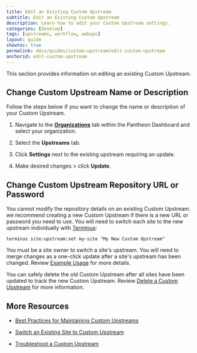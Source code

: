 ```yaml
---
title: Edit an Existing Custom Upstream
subtitle: Edit an Existing Custom Upstream
description: Learn how to edit your Custom Upstream settings.
categories: [develop]
tags: [upstreams, workflow, webops]
layout: guide
showtoc: true
permalink: docs/guides/custom-upstream/edit-custom-upstream
anchorid: edit-custom-upstream
---
```


This section provides information on editing an existing Custom Upstream.

## Change Custom Upstream Name or Description

Follow the steps below if you want to change the name or description of your Custom Upstream.

1. Navigate to the **[<span class="glyphicons glyphicons-group"></span> Organizations](https://dashboard.pantheon.io/#organizations")** tab within the Pantheon Dashboard and select your organization.

1. Select the **<span class="upstreams-regular"></span> Upstreams** tab.

1. Click **Settings** next to the existing upstream requiring an update.

1. Make desired changes > click **Update**.

## Change Custom Upstream Repository URL or Password

You cannot modify the repository details on an existing Custom Upstream. we recommend creating a new Custom Upstream if there is a new URL or password you need to use. You will need to switch each site to the new upstream individually with [Terminus](/guides/terminus):

```bash{promptUser: user}
terminus site:upstream:set my-site "My New Custom Upstream"
```

You must be a site owner to switch a site's upstream. You will need to merge changes as a one-click update after a site's upstream has been changed. Review [Example Usage](/guides/terminus/examples/#switch-upstreams) for more details.

You can safely delete the old Custom Upstream after all sites have been updated to track the new Custom Upstream. Review [Delete a Custom Upstream](/guides/custom-upstream/delete-custom-upstream) for more information.

## More Resources

- [Best Practices for Maintaining Custom Upstreams](/guides/custom-upstream/maintain-custom-upstream)

- [Switch an Existing Site to Custom Upstream](/guides/custom-upstream/switch-custom-upstream)

- [Troubleshoot a Custom Upstream](/guides/custom-upstream/troubleshooting)